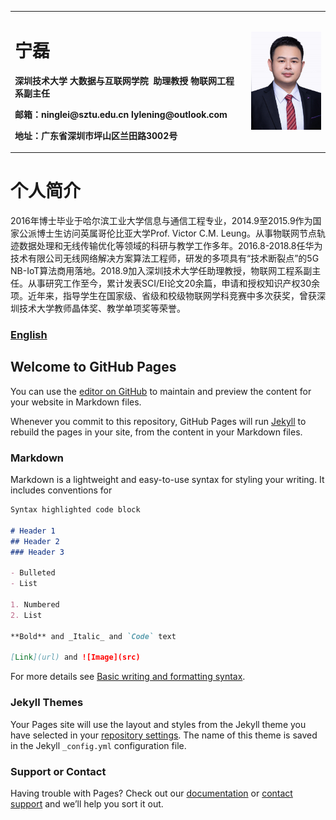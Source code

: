 <table border="0">
  <tr>
    <td width="75%">
      <h1>宁磊</h1>
      <p><b>深圳技术大学&nbsp;大数据与互联网学院</b>&nbsp;&nbsp;<b>助理教授&nbsp;物联网工程系副主任</b></p>
      <p><b>邮箱：ninglei@sztu.edu.cn&nbsp;lylening@outlook.com</b></p>
      <p><b>地址：广东省深圳市坪山区兰田路3002号</b></p>
    </td>
    <td width="25%">
      <img src="/lylening.jpg" width="100%">
    </td>
  </tr>
</table>

# 个人简介
2016年博士毕业于哈尔滨工业大学信息与通信工程专业，2014.9至2015.9作为国家公派博士生访问英属哥伦比亚大学Prof. Victor C.M. Leung。从事物联网节点轨迹数据处理和无线传输优化等领域的科研与教学工作多年。2016.8-2018.8任华为技术有限公司无线网络解决方案算法工程师，研发的多项具有“技术断裂点”的5G NB-IoT算法商用落地。2018.9加入深圳技术大学任助理教授，物联网工程系副主任。从事研究工作至今，累计发表SCI/EI论文20余篇，申请和授权知识产权30余项。近年来，指导学生在国家级、省级和校级物联网学科竞赛中多次获奖，曾获深圳技术大学教师晶体奖、教学单项奖等荣誉。
### <a href="/index-en.html">English</a>

## Welcome to GitHub Pages

You can use the [editor on GitHub](https://github.com/lylening/lylening.github.io/edit/main/index.md) to maintain and preview the content for your website in Markdown files.

Whenever you commit to this repository, GitHub Pages will run [Jekyll](https://jekyllrb.com/) to rebuild the pages in your site, from the content in your Markdown files.

### Markdown



Markdown is a lightweight and easy-to-use syntax for styling your writing. It includes conventions for

```markdown
Syntax highlighted code block

# Header 1
## Header 2
### Header 3

- Bulleted
- List

1. Numbered
2. List

**Bold** and _Italic_ and `Code` text

[Link](url) and ![Image](src)
```

For more details see [Basic writing and formatting syntax](https://docs.github.com/en/github/writing-on-github/getting-started-with-writing-and-formatting-on-github/basic-writing-and-formatting-syntax).

### Jekyll Themes

Your Pages site will use the layout and styles from the Jekyll theme you have selected in your [repository settings](https://github.com/lylening/lylening.github.io/settings/pages). The name of this theme is saved in the Jekyll `_config.yml` configuration file.

### Support or Contact

Having trouble with Pages? Check out our [documentation](https://docs.github.com/categories/github-pages-basics/) or [contact support](https://support.github.com/contact) and we’ll help you sort it out.
